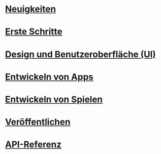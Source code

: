 # [Neuigkeiten](whats-new/toc.md)

# [Erste Schritte](get-started/toc.md)

# [Design und Benutzeroberfläche (UI)](design/toc.md)

# [Entwickeln von Apps](develop/toc.md)

# [Entwickeln von Spielen](gaming/toc.md)

# [Veröffentlichen](publish/toc.md)

# [API-Referenz](/uwp/)

